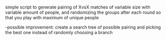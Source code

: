 simple script to generate pairing of XvsX matches of variable size with variable amount of people,
and randomizing the groups after each round so that you play with maximum of unique people

-possible improvement: create a search tree of possible pairing and picking the best one instead of randomly choosing a branch